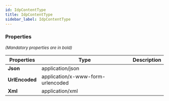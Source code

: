 ```yaml
---
id: IdpContentType
title: IdpContentType
sidebar_label: IdpContentType
---
```




### Properties

<font size="2"><i>(Mandatory properties are in bold)</i></font>

| Properties | Type | Description |
| --------- | ---- | ----------- |
| **Json** | application/json |  |
| **UrlEncoded** | application/x-www-form-urlencoded |  |
| **Xml** | application/xml |  |
